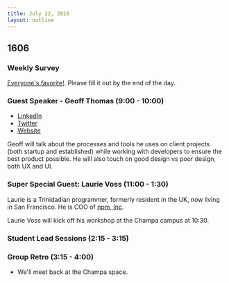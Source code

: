 ```yaml
---
title: July 22, 2016
layout: outline
---
```


## 1606

### Weekly Survey

[Everyone's favorite!](http://goo.gl/forms/R6fwbR3Pm1lFaClS2). Please fill it out by the end of the day.

### Guest Speaker - Geoff Thomas (9:00 - 10:00)

* [LinkedIn](https://www.linkedin.com/in/guiceworks)
* [Twitter](https://twitter.com/guiceworks)
* [Website](http://www.guiceworks.com/)

Geoff will talk about the processes and tools he uses on client projects (both startup and established) while working with developers to ensure the best product possible. He will also touch on good design vs poor design, both UX and UI.

### Super Special Guest: Laurie Voss (11:00 - 1:30)

Laurie is a Trinidadian programmer, formerly resident in the UK, now living in San Francisco. He is COO of [npm, Inc](http://npmjs.com).

Laurie Voss will kick off his workshop at the Champa campus at 10:30.

### Student Lead Sessions (2:15 - 3:15)

### Group Retro (3:15 - 4:00)

- We'll meet back at the Champa space.
